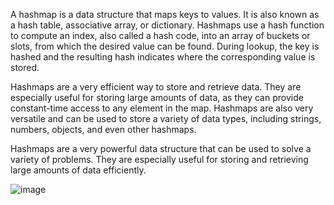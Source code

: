 A hashmap is a data structure that maps keys to values. It is also known as a hash table, associative array, or dictionary. Hashmaps use a hash function to compute an index, also called a hash code, into an array of buckets or slots, from which the desired value can be found. During lookup, the key is hashed and the resulting hash indicates where the corresponding value is stored.

Hashmaps are a very efficient way to store and retrieve data. They are especially useful for storing large amounts of data, as they can provide constant-time access to any element in the map. Hashmaps are also very versatile and can be used to store a variety of data types, including strings, numbers, objects, and even other hashmaps.

Hashmaps are a very powerful data structure that can be used to solve a variety of problems. They are especially useful for storing and retrieving large amounts of data efficiently.

![image](https://github.com/govindraj-7c/Java-DSA/assets/126868326/a4dffa88-c9e7-427b-af28-5db6d51fae2e)

